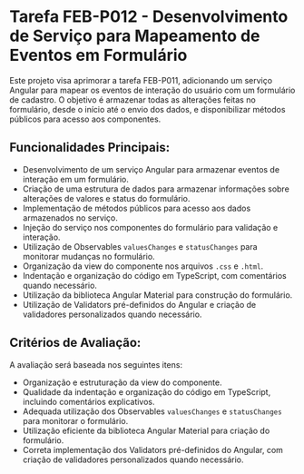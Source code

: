 # Tarefa FEB-P012 - Desenvolvimento de Serviço para Mapeamento de Eventos em Formulário

Este projeto visa aprimorar a tarefa FEB-P011, adicionando um serviço Angular para mapear os eventos de interação do usuário com um formulário de cadastro. O objetivo é armazenar todas as alterações feitas no formulário, desde o início até o envio dos dados, e disponibilizar métodos públicos para acesso aos componentes.

## Funcionalidades Principais:
- Desenvolvimento de um serviço Angular para armazenar eventos de interação em um formulário.
- Criação de uma estrutura de dados para armazenar informações sobre alterações de valores e status do formulário.
- Implementação de métodos públicos para acesso aos dados armazenados no serviço.
- Injeção do serviço nos componentes do formulário para validação e interação.
- Utilização de Observables `valuesChanges` e `statusChanges` para monitorar mudanças no formulário.
- Organização da view do componente nos arquivos `.css` e `.html`.
- Indentação e organização do código em TypeScript, com comentários quando necessário.
- Utilização da biblioteca Angular Material para construção do formulário.
- Utilização de Validators pré-definidos do Angular e criação de validadores personalizados quando necessário.

## Critérios de Avaliação:
A avaliação será baseada nos seguintes itens:
- Organização e estruturação da view do componente.
- Qualidade da indentação e organização do código em TypeScript, incluindo comentários explicativos.
- Adequada utilização dos Observables `valuesChanges` e `statusChanges` para monitorar o formulário.
- Utilização eficiente da biblioteca Angular Material para criação do formulário.
- Correta implementação dos Validators pré-definidos do Angular, com criação de validadores personalizados quando necessário.
